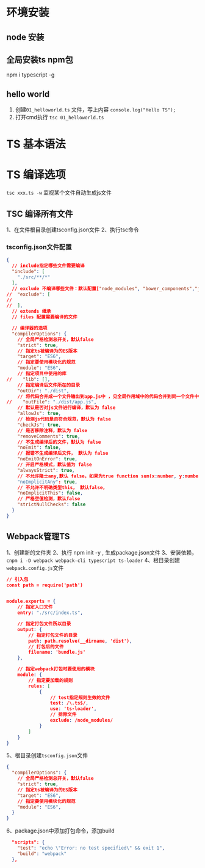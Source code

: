 # 环境安装
## node 安装
## 全局安装ts npm包
npm i typescript -g
## hello world
1. 创建`01_helloworld.ts` 文件，写上内容 `console.log("Hello TS");`
2. 打开cmd执行 `tsc 01_helloworld.ts`

# TS 基本语法

# TS 编译选项
`tsc xxx.ts -w` 监视某个文件自动生成js文件

## TSC 编译所有文件
1、在文件根目录创建tsconfig.json文件
2、执行tsc命令

### tsconfig.json文件配置
```json
{
  // include指定哪些文件需要编译
  "include": [
    "./src/**/*"
  ],
  // exclude 不编译哪些文件：默认配置["node_modules", "bower_components","jspm_packages"]
//  "exclude": [
//
//  ],
  // extends 继承
  // files 配置需要编译的文件

  // 编译器的选项
  "compilerOptions": {
    // 全局严格检测总开关，默认false
    "strict": true,
    // 指定ts被编译为的ES版本
    "target": "ES6",
    // 指定要使用模块化的规范
    "module": "ES6",
    // 指定项目中使用的库
//    "lib": [],
    // 指定编译后文件所在的目录
    "outDir": "./dist",
    // 将代码合并成一个文件输出到app.js中 ，见全局作用域中的代码合并到同一个文件中
//    "outFile": "./dist/app.js",
    // 默认是否对js文件进行编译，默认为 false
    "allowJs": true,
    // 检测js代码是否符合规范，默认为 false
    "checkJs": true,
    // 是否移除注释，默认为 false
    "removeComments": true,
    // 不生成编译后的文件，默认为 false
    "noEmit": false,
    // 报错不生成编译后文件， 默认为 false
    "noEmitOnError": true,
    // 开启严格模式，默认值为 false
    "alwaysStrict": true,
    // 不允许隐士any,默认 false，如果为true function sum(x:number, y:number) {}参数需要设置类型
    "noImplicitAny": true,
    // 不允许不明确类型this， 默认false，
    "noImplicitThis": false,
    // 严格空值检测，默认false
    "strictNullChecks": false
  }
}
```
## Webpack管理TS
1、创建新的文件夹
2、执行 npm init -y , 生成package.json文件
3、安装依赖，` cnpm i -D webpack webpack-cli typescript ts-loader`
4、根目录创建`webpack.config.js`文件
```json
// 引入包
const path = require('path')


module.exports = {
    // 指定入口文件
    entry: "./src/index.ts",

    // 指定打包文件所以目录
    output: {
        // 指定打包文件的目录
        path: path.resolve(__dirname, 'dist'),
        // 打包后的文件
        filename: 'bundle.js'
    },

    // 指定webpack打包时要使用的模块
    module: {
        // 指定要加载的规则
        rules: [
            {
                // test指定规则生效的文件
                test: /\.ts$/,
                use: 'ts-loader',
                // 排除文件
                exclude: /node_modules/
            }
        ]
    }
}
```
5、根目录创建`tsconfig.json`文件
```json
{
  "compilerOptions": {
    // 全局严格检测总开关，默认false
    "strict": true,
    // 指定ts被编译为的ES版本
    "target": "ES6",
    // 指定要使用模块化的规范
    "module": "ES6",
  }
}
```

6、package.json中添加打包命令，添加build
```json
  "scripts": {
    "test": "echo \"Error: no test specified\" && exit 1",
    "build": "webpack"
  },
```